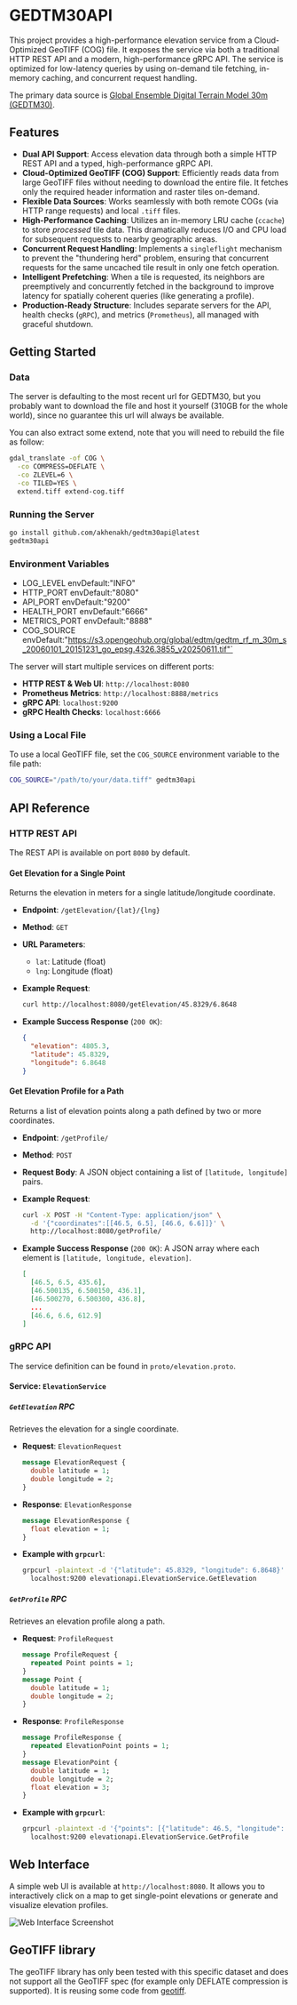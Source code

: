 # GEDTM30API

This project provides a high-performance elevation service from a Cloud-Optimized GeoTIFF (COG) file.
It exposes the service via both a traditional HTTP REST API and a modern, high-performance gRPC API.
The service is optimized for low-latency queries by using on-demand tile fetching, in-memory caching, and concurrent request handling.

The primary data source is [Global Ensemble Digital Terrain Model 30m (GEDTM30)](https://zenodo.org/records/15689805).

## Features

-   **Dual API Support**: Access elevation data through both a simple HTTP REST API and a typed, high-performance gRPC API.
-   **Cloud-Optimized GeoTIFF (COG) Support**: Efficiently reads data from large GeoTIFF files without needing to download the entire file. It fetches only the required header information and raster tiles on-demand.
-   **Flexible Data Sources**: Works seamlessly with both remote COGs (via HTTP range requests) and local `.tiff` files.
-   **High-Performance Caching**: Utilizes an in-memory LRU cache (`ccache`) to store *processed* tile data. This dramatically reduces I/O and CPU load for subsequent requests to nearby geographic areas.
-   **Concurrent Request Handling**: Implements a `singleflight` mechanism to prevent the "thundering herd" problem, ensuring that concurrent requests for the same uncached tile result in only one fetch operation.
-   **Intelligent Prefetching**: When a tile is requested, its neighbors are preemptively and concurrently fetched in the background to improve latency for spatially coherent queries (like generating a profile).
-   **Production-Ready Structure**: Includes separate servers for the API, health checks (`gRPC`), and metrics (`Prometheus`), all managed with graceful shutdown.

## Getting Started

### Data
The server is defaulting to the most recent url for GEDTM30, but you probably want to download the file and host it yourself (310GB for the whole world), since no guarantee this url will always be available.

You can also extract some extend, note that you will need to rebuild the file as follow:
```sh
gdal_translate -of COG \
  -co COMPRESS=DEFLATE \
  -co ZLEVEL=6 \
  -co TILED=YES \
  extend.tiff extend-cog.tiff
```

### Running the Server

```sh
go install github.com/akhenakh/gedtm30api@latest
gedtm30api
```

### Environment Variables
- LOG_LEVEL envDefault:"INFO"
- HTTP_PORT envDefault:"8080"
- API_PORT envDefault:"9200"
- HEALTH_PORT envDefault:"6666"
- METRICS_PORT envDefault:"8888"
- COG_SOURCE envDefault:"https://s3.opengeohub.org/global/edtm/gedtm_rf_m_30m_s_20060101_20151231_go_epsg.4326.3855_v20250611.tif"`

The server will start multiple services on different ports:
-   **HTTP REST & Web UI**: `http://localhost:8080`
-   **Prometheus Metrics**: `http://localhost:8888/metrics`
-   **gRPC API**: `localhost:9200`
-   **gRPC Health Checks**: `localhost:6666`

### Using a Local File

To use a local GeoTIFF file, set the `COG_SOURCE` environment variable to the file path:

```sh
COG_SOURCE="/path/to/your/data.tiff" gedtm30api
```

## API Reference

### HTTP REST API

The REST API is available on port `8080` by default.

#### Get Elevation for a Single Point

Returns the elevation in meters for a single latitude/longitude coordinate.

-   **Endpoint**: `/getElevation/{lat}/{lng}`
-   **Method**: `GET`
-   **URL Parameters**:
    -   `lat`: Latitude (float)
    -   `lng`: Longitude (float)

-   **Example Request**:
    ```sh
    curl http://localhost:8080/getElevation/45.8329/6.8648
    ```

-   **Example Success Response** (`200 OK`):
    ```json
    {
      "elevation": 4805.3,
      "latitude": 45.8329,
      "longitude": 6.8648
    }
    ```

#### Get Elevation Profile for a Path

Returns a list of elevation points along a path defined by two or more coordinates.

-   **Endpoint**: `/getProfile/`
-   **Method**: `POST`
-   **Request Body**: A JSON object containing a list of `[latitude, longitude]` pairs.

-   **Example Request**:
    ```sh
    curl -X POST -H "Content-Type: application/json" \
      -d '{"coordinates":[[46.5, 6.5], [46.6, 6.6]]}' \
      http://localhost:8080/getProfile/
    ```

-   **Example Success Response** (`200 OK`):
    A JSON array where each element is `[latitude, longitude, elevation]`.
    ```json
    [
      [46.5, 6.5, 435.6],
      [46.500135, 6.500150, 436.1],
      [46.500270, 6.500300, 436.8],
      ...
      [46.6, 6.6, 612.9]
    ]
    ```

### gRPC API

The service definition can be found in `proto/elevation.proto`.

#### Service: `ElevationService`

##### `GetElevation` RPC

Retrieves the elevation for a single coordinate.

-   **Request**: `ElevationRequest`
    ```protobuf
    message ElevationRequest {
      double latitude = 1;
      double longitude = 2;
    }
    ```
-   **Response**: `ElevationResponse`
    ```protobuf
    message ElevationResponse {
      float elevation = 1;
    }
    ```

-   **Example with `grpcurl`**:
    ```sh
    grpcurl -plaintext -d '{"latitude": 45.8329, "longitude": 6.8648}' \
      localhost:9200 elevationapi.ElevationService.GetElevation
    ```

##### `GetProfile` RPC

Retrieves an elevation profile along a path.

-   **Request**: `ProfileRequest`
    ```protobuf
    message ProfileRequest {
      repeated Point points = 1;
    }
    message Point {
      double latitude = 1;
      double longitude = 2;
    }
    ```
-   **Response**: `ProfileResponse`
    ```protobuf
    message ProfileResponse {
      repeated ElevationPoint points = 1;
    }
    message ElevationPoint {
      double latitude = 1;
      double longitude = 2;
      float elevation = 3;
    }
    ```

-   **Example with `grpcurl`**:
    ```sh
    grpcurl -plaintext -d '{"points": [{"latitude": 46.5, "longitude": 6.5}, {"latitude": 46.6, "longitude": 6.6}]}' \
      localhost:9200 elevationapi.ElevationService.GetProfile
    ```

## Web Interface

A simple web UI is available at `http://localhost:8080`. It allows you to interactively click on a map to get single-point elevations or generate and visualize elevation profiles.

![Web Interface Screenshot](./img/elevation.png)

## GeoTIFF library

The geoTIFF library has only been tested with this specific dataset and does not support all the GeoTIFF spec (for example only DEFLATE compression is supported).
It is reusing some code from [geotiff](https://github.com/gden173/geotiff).
